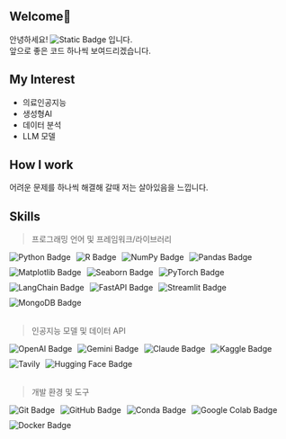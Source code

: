 ## Welcome👋
안녕하세요! <img alt="Static Badge" src="https://img.shields.io/badge/haebo9-%233793EF"> 입니다. <br />
앞으로 좋은 코드 하나씩 보여드리겠습니다.

## My Interest
- 의료인공지능<br />
- 생성형AI<br />
- 데이터 분석<br />
- LLM 모델<br />

## How I work
어려운 문제를 하나씩 해결해 갈때 저는 살아있음을 느낍니다.  <br />

## Skills
> 프로그래밍 언어 및 프레임워크/라이브러리
<div style="display: flex; gap: 10px; flex-wrap: wrap;">
<img src="https://img.shields.io/badge/Python-3776AB?style=for-the-badge&logo=python&logoColor=white" alt="Python Badge">
<img src="https://img.shields.io/badge/R-276DC3?style=for-the-badge&logo=r&logoColor=white" alt="R Badge">
<img src="https://img.shields.io/badge/numpy-%23013243.svg?&style=for-the-badge&logo=numpy&logoColor=white" alt="NumPy Badge">
<img src="https://img.shields.io/badge/Pandas-150458?style=for-the-badge&logo=pandas&logoColor=white" alt="Pandas Badge">
<img src="https://img.shields.io/badge/Matplotlib-%23FF2B2B.svg?style=for-the-badge&logo=Matplotlib&logoColor=white" alt="Matplotlib Badge">
<img src="https://img.shields.io/badge/Seaborn-%234CB391.svg?style=for-the-badge&logo=Seaborn&logoColor=white" alt="Seaborn Badge">
<img src="https://img.shields.io/badge/PyTorch-%23EE4C2C?style=for-the-badge&logo=pytorch&logoColor=white" alt="PyTorch Badge">
<img src="https://img.shields.io/badge/LangChain-2196F3?style=for-the-badge&logo=langchain&logoColor=white" alt="LangChain Badge">
<img src="https://img.shields.io/badge/FastAPI-009688?style=for-the-badge&logo=fastapi&logoColor=white" alt="FastAPI Badge">
<img src="https://img.shields.io/badge/Streamlit-FF4B4B?style=for-the-badge&logo=streamlit&logoColor=white" alt="Streamlit Badge">
<img src="https://img.shields.io/badge/MongoDB-47A248?style=for-the-badge&logo=mongodb&logoColor=white" alt="MongoDB Badge">
</div>   

> 인공지능 모델 및 데이터 API
<div style="display: flex; gap: 10px; flex-wrap: wrap;">
<img src="https://img.shields.io/badge/OpenAI-412991?style=for-the-badge&logo=openai&logoColor=white" alt="OpenAI Badge">
<img src="https://img.shields.io/badge/Gemini-blue?style=for-the-badge&logo=Google%20Gemini&logoColor=white" alt="Gemini Badge">
<img src="https://img.shields.io/badge/Claude-black?style=for-the-badge&logo=Claude&logoColor=white" alt="Claude Badge">
<img src="https://img.shields.io/badge/Kaggle-20BEFF?style=for-the-badge&logo=kaggle&logoColor=white" alt="Kaggle Badge">
<img src="https://img.shields.io/badge/Tavily-000000?style=for-the-badge&logo=tavily-ai&logoColor=white" alt="Tavily">
<img src="https://img.shields.io/badge/Hugging%20Face-yellow?style=for-the-badge&logo=huggingface&logoColor=black" alt="Hugging Face Badge">
</div>   

> 개발 환경 및 도구
<div style="display: flex; gap: 10px; flex-wrap: wrap;">
<img src="https://img.shields.io/badge/Git-F05032?style=for-the-badge&logo=git&logoColor=white" alt="Git Badge">
<img src="https://img.shields.io/badge/GitHub-181717?style=for-the-badge&logo=github&logoColor=white" alt="GitHub Badge">
<img src="https://img.shields.io/badge/Conda-44A833?style=for-the-badge&logo=anaconda&logoColor=white" alt="Conda Badge">
<img src="https://img.shields.io/badge/Google%20Colab-F9AB00?style=for-the-badge&logo=google-colab&logoColor=white" alt="Google Colab Badge">
<img src="https://img.shields.io/badge/Docker-2496ED?style=for-the-badge&logo=docker&logoColor=white" alt="Docker Badge">
</div>
